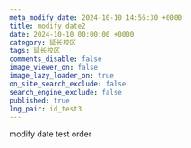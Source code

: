 ```yaml
---
meta_modify_date: 2024-10-10 14:56:30 +0000
title: modify date2
date: 2024-10-10 00:00:00 +0000
category: 延长校区
tags: 延长校区
comments_disable: false
image_viewer_on: false
image_lazy_loader_on: true
on_site_search_exclude: false
search_engine_exclude: false
published: true
lng_pair: id_test3
---
```

modify date test order